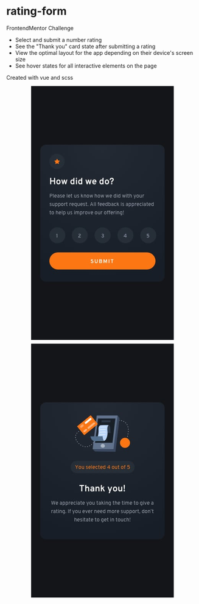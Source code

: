 # rating-form

FrontendMentor Challenge

* Select and submit a number rating
* See the "Thank you" card state after submitting a rating
* View the optimal layout for the app depending on their device's screen size
* See hover states for all interactive elements on the page

Created with vue and scss

<img style="display: block; margin: 10px auto;" src="screenshots/mobile-design.jpg">
<img style="display: block; margin: 10px auto;" src="screenshots/mobile-thank-you-state.jpg">